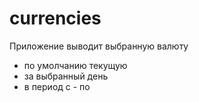 # currencies

Приложение выводит выбранную валюту
- по умолчанию текущую
- за выбранный день
- в период с - по


